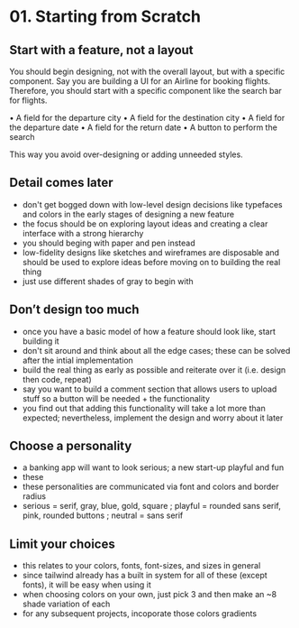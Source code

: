 # 01. Starting from Scratch

## Start with a feature, not a layout

You should begin designing, not with the overall layout, but with a specific component. Say you are building a UI for an Airline for booking flights. Therefore, you should start with a specific component like the search bar for flights.

• A field for the departure city
• A field for the destination city
• A field for the departure date
• A field for the return date
• A button to perform the search

This way you avoid over-designing or adding unneeded styles.

## Detail comes later

- don't get bogged down with low-level design decisions like typefaces and colors in the early stages of designing a new feature
- the focus should be on exploring layout ideas and creating a clear interface with a strong hierarchy
- you should beging with paper and pen instead
- low-fidelity designs like sketches and wireframes are disposable and should be used to explore ideas before moving on to building the real thing
- just use different shades of gray to begin with

## Don’t design too much

- once you have a basic model of how a feature should look like, start building it
- don't sit around and think about all the edge cases; these can be solved after the intial implementation
- build the real thing as early as possible and reiterate over it (i.e. design then code, repeat)
- say you want to build a comment section that allows users to upload stuff so a button will be needed + the functionality
- you find out that adding this functionality will take a lot more than expected; nevertheless, implement the design and worry about it later

## Choose a personality

- a banking app will want to look serious; a new start-up playful and fun
- these
- these personalities are communicated via font and colors and border radius
- serious = serif, gray, blue, gold, square ; playful = rounded sans serif, pink, rounded buttons ; neutral = sans serif

## Limit your choices

- this relates to your colors, fonts, font-sizes, and sizes in general
- since tailwind already has a built in system for all of these (except fonts), it will be easy when using it
- when choosing colors on your own, just pick 3 and then make an ~8 shade variation of each
- for any subsequent projects, incoporate those colors gradients

